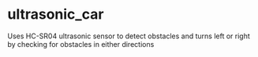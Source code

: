 # ultrasonic_car
Uses HC-SR04 ultrasonic sensor to detect obstacles and turns left or right by checking for obstacles in either directions
